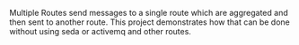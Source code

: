 Multiple Routes send messages to a single route which are aggregated and then sent to another route. This project demonstrates how that can be done without using seda or activemq and other routes.
